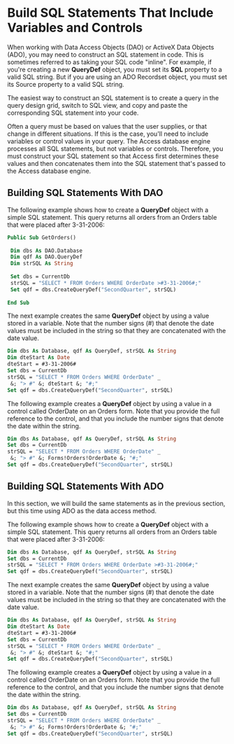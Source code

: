 
# Build SQL Statements That Include Variables and Controls

When working with Data Access Objects (DAO) or ActiveX Data Objects (ADO), you may need to construct an SQL statement in code. This is sometimes referred to as taking your SQL code "inline". For example, if you're creating a new  **QueryDef** object, you must set its **SQL** property to a valid SQL string. But if you are using an ADO Recordset object, you must set its Source property to a valid SQL string.

The easiest way to construct an SQL statement is to create a query in the query design grid, switch to SQL view, and copy and paste the corresponding SQL statement into your code.

Often a query must be based on values that the user supplies, or that change in different situations. If this is the case, you'll need to include variables or control values in your query. The Access database engine processes all SQL statements, but not variables or controls. Therefore, you must construct your SQL statement so that Access first determines these values and then concatenates them into the SQL statement that's passed to the Access database engine.


## Building SQL Statements With DAO

The following example shows how to create a  **QueryDef** object with a simple SQL statement. This query returns all orders from an Orders table that were placed after 3-31-2006:


```vb
Public Sub GetOrders() 
 
 Dim dbs As DAO.Database 
 Dim qdf As DAO.QueryDef 
 Dim strSQL As String 
 
 Set dbs = CurrentDb 
 strSQL = "SELECT * FROM Orders WHERE OrderDate >#3-31-2006#;" 
 Set qdf = dbs.CreateQueryDef("SecondQuarter", strSQL) 
 
End Sub
```

The next example creates the same  **QueryDef** object by using a value stored in a variable. Note that the number signs (#) that denote the date values must be included in the string so that they are concatenated with the date value.




```vb
Dim dbs As Database, qdf As QueryDef, strSQL As String 
Dim dteStart As Date 
dteStart = #3-31-2006# 
Set dbs = CurrentDb 
strSQL = "SELECT * FROM Orders WHERE OrderDate" _ 
 &; "> #" &; dteStart &; "#;" 
Set qdf = dbs.CreateQueryDef("SecondQuarter", strSQL)
```

The following example creates a  **QueryDef** object by using a value in a control called OrderDate on an Orders form. Note that you provide the full reference to the control, and that you include the number signs that denote the date within the string.




```vb
Dim dbs As Database, qdf As QueryDef, strSQL As String 
Set dbs = CurrentDb 
strSQL = "SELECT * FROM Orders WHERE OrderDate" _ 
 &; "> #" &; Forms!Orders!OrderDate &; "#;" 
Set qdf = dbs.CreateQueryDef("SecondQuarter", strSQL)
```


## Building SQL Statements With ADO

In this section, we will build the same statements as in the previous section, but this time using ADO as the data access method.

The following example shows how to create a  **QueryDef** object with a simple SQL statement. This query returns all orders from an Orders table that were placed after 3-31-2006:




```vb
Dim dbs As Database, qdf As QueryDef, strSQL As String 
Set dbs = CurrentDb 
strSQL = "SELECT * FROM Orders WHERE OrderDate >#3-31-2006#;" 
Set qdf = dbs.CreateQueryDef("SecondQuarter", strSQL)
```

The next example creates the same  **QueryDef** object by using a value stored in a variable. Note that the number signs (#) that denote the date values must be included in the string so that they are concatenated with the date value.




```vb
Dim dbs As Database, qdf As QueryDef, strSQL As String 
Dim dteStart As Date 
dteStart = #3-31-2006# 
Set dbs = CurrentDb 
strSQL = "SELECT * FROM Orders WHERE OrderDate" _ 
 &; "> #" &; dteStart &; "#;" 
Set qdf = dbs.CreateQueryDef("SecondQuarter", strSQL)
```

The following example creates a  **QueryDef** object by using a value in a control called OrderDate on an Orders form. Note that you provide the full reference to the control, and that you include the number signs that denote the date within the string.




```vb
Dim dbs As Database, qdf As QueryDef, strSQL As String 
Set dbs = CurrentDb 
strSQL = "SELECT * FROM Orders WHERE OrderDate" _ 
 &; "> #" &; Forms!Orders!OrderDate &; "#;" 
Set qdf = dbs.CreateQueryDef("SecondQuarter", strSQL)
```

